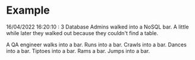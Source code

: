 # Example

<!-- replace-with-date starts -->
16/04/2022 16:20:10 : 3 Database Admins walked into a NoSQL bar. A little while later they walked out because they couldn't find a table.
<!-- replace-with-date ends -->

<!-- replace-with-joke starts -->
A QA engineer walks into a bar. Runs into a bar. Crawls into a bar. Dances into a bar. Tiptoes into a bar. Rams a bar. Jumps into a bar.
<!-- replace-with-joke ends -->